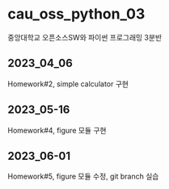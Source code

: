 # cau_oss_python_03
중앙대학교 오픈소스SW와 파이썬 프로그래밍 3분반

## 2023_04_06
Homework#2, simple calculator 구현

## 2023_05-16
Homework#4, figure 모듈 구현

## 2023_06-01
Homework#5, figure 모듈 수정, git branch 실습